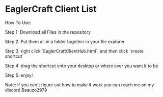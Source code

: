 <h1>EaglerCraft Client List</h1>
<p>How To Use:</p>
<p>Step 1: Download all Files in the repository</p>
<p>Step 2: Put them all in a folder together in your file explorer</p>
<p>Step 3: right click `EaglerCraftClientHub.html`, and then click `create shortcut`</p>
<p>Step 4: drag the shortcut onto your desktop or where ever you want it to be</p>
<p>Step 5: enjoy!</p>

<p>Note: if you can't figure out how to make it work you can reach me on my discord Beauzo2979</p>

